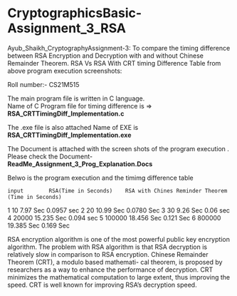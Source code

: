 # CryptographicsBasic-Assignment_3_RSA
Ayub_Shaikh_CryptographyAssignment-3: To compare the timing difference between RSA Encryption and Decryption with and without Chinese Remainder Theorem.
RSA Vs  RSA With CRT timing Difference Table from above program execution screenshots:

Roll number:- CS21M515 

The main program file is written in C language.                 
Name of C Program file for timing difference is => **RSA_CRTTimingDiff_Implementation.c**

The .exe file is also attached Name of EXE is **RSA_CRTTimingDiff_Implementation.exe**

The Document is attached with the screen shots of the program execution . Please check the 
Document- **ReadMe_Assignment_3_Prog_Explanation.Docs** 

Belwo is the program execution and the timimg difference table 


	input	     RSA(Time in Seconds)	 RSA with Chines Reminder Theorem (Time in Seconds)
1	10	       7.97 Sec	                        0.0957 sec
2	20	       10.99 Sec	                0.0780 Sec
3	30	       9.26 Sec	                        0.06 sec
4	20000	       15.235 Sec	                0.094 sec
5	100000	      18.456 Sec	                0.121 Sec
6        800000        19.385 Sec                       0.169 Sec


RSA encryption algorithm is one of the most powerful public key encryption algorithm. 
The problem with RSA algorithm is that RSA decryption is relatively slow in comparison to RSA encryption.
Chinese Remainder Theorem (CRT), a modulo based mathemati- cal theorem, is proposed by researchers as a way to enhance the performance of decryption. 
CRT minimizes the mathematical computation to large extent, thus improving the speed. CRT is well known for improving RSA’s decryption speed.

